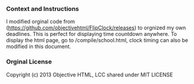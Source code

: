 ### Context and Instructions

I modified orginal code from (https://github.com/objectivehtml/FlipClock/releases) to orgnized my own deadlines. This is perfect for displaying time countdown anywhere. To display the html page, go to /compile/school.html, clock timing can also be modified in this document.


### Orginal License

Copyright (c) 2013 Objective HTML, LCC shared under MIT LICENSE
